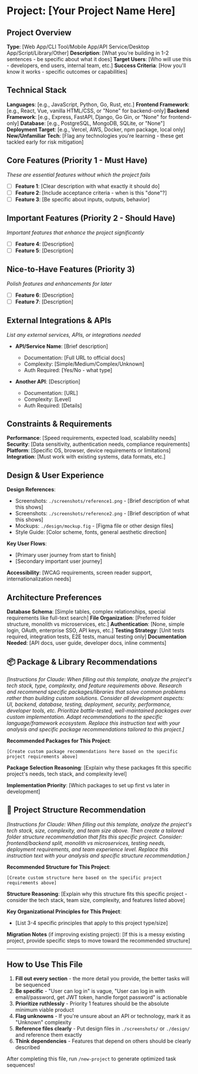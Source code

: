 # Project: [Your Project Name Here]

## Project Overview
**Type**: [Web App/CLI Tool/Mobile App/API Service/Desktop App/Script/Library/Other]
**Description**: [What you're building in 1-2 sentences - be specific about what it does]
**Target Users**: [Who will use this - developers, end users, internal team, etc.]
**Success Criteria**: [How you'll know it works - specific outcomes or capabilities]

## Technical Stack
**Languages**: [e.g., JavaScript, Python, Go, Rust, etc.]
**Frontend Framework**: [e.g., React, Vue, vanilla HTML/CSS, or "None" for backend-only]
**Backend Framework**: [e.g., Express, FastAPI, Django, Go Gin, or "None" for frontend-only]
**Database**: [e.g., PostgreSQL, MongoDB, SQLite, or "None"]
**Deployment Target**: [e.g., Vercel, AWS, Docker, npm package, local only]
**New/Unfamiliar Tech**: [Flag any technologies you're learning - these get tackled early for risk mitigation]

## Core Features (Priority 1 - Must Have)
*These are essential features without which the project fails*
- [ ] **Feature 1**: [Clear description with what exactly it should do]
- [ ] **Feature 2**: [Include acceptance criteria - when is this "done"?]
- [ ] **Feature 3**: [Be specific about inputs, outputs, behavior]

## Important Features (Priority 2 - Should Have)  
*Important features that enhance the project significantly*
- [ ] **Feature 4**: [Description]
- [ ] **Feature 5**: [Description]

## Nice-to-Have Features (Priority 3)
*Polish features and enhancements for later*
- [ ] **Feature 6**: [Description]
- [ ] **Feature 7**: [Description]

## External Integrations & APIs
*List any external services, APIs, or integrations needed*
- **API/Service Name**: [Brief description] 
  - Documentation: [Full URL to official docs]
  - Complexity: [Simple/Medium/Complex/Unknown]
  - Auth Required: [Yes/No - what type]

- **Another API**: [Description]
  - Documentation: [URL]
  - Complexity: [Level]
  - Auth Required: [Details]

## Constraints & Requirements
**Performance**: [Speed requirements, expected load, scalability needs]
**Security**: [Data sensitivity, authentication needs, compliance requirements]
**Platform**: [Specific OS, browser, device requirements or limitations]
**Integration**: [Must work with existing systems, data formats, etc.]

## Design & User Experience
**Design References**: 
- Screenshots: `./screenshots/reference1.png` - [Brief description of what this shows]
- Screenshots: `./screenshots/reference2.png` - [Brief description of what this shows]
- Mockups: `./design/mockup.fig` - [Figma file or other design files]
- Style Guide: [Color scheme, fonts, general aesthetic direction]

**Key User Flows**: 
- [Primary user journey from start to finish]
- [Secondary important user journey]

**Accessibility**: [WCAG requirements, screen reader support, internationalization needs]

## Architecture Preferences
**Database Schema**: [Simple tables, complex relationships, special requirements like full-text search]
**File Organization**: [Preferred folder structure, monolith vs microservices, etc.]
**Authentication**: [None, simple login, OAuth, enterprise SSO, API keys, etc.]
**Testing Strategy**: [Unit tests required, integration tests, E2E tests, manual testing only]
**Documentation Needed**: [API docs, user guide, developer docs, inline comments]

## 📦 Package & Library Recommendations
*[Instructions for Claude: When filling out this template, analyze the project's tech stack, type, complexity, and feature requirements above. Research and recommend specific packages/libraries that solve common problems rather than building custom solutions. Consider all development aspects: UI, backend, database, testing, deployment, security, performance, developer tools, etc. Prioritize battle-tested, well-maintained packages over custom implementation. Adapt recommendations to the specific language/framework ecosystem. Replace this instruction text with your analysis and specific package recommendations tailored to this project.]*

**Recommended Packages for This Project**:
```
[Create custom package recommendations here based on the specific project requirements above]
```

**Package Selection Reasoning**: [Explain why these packages fit this specific project's needs, tech stack, and complexity level]

**Implementation Priority**: [Which packages to set up first vs later in development]

## 📁 Project Structure Recommendation
*[Instructions for Claude: When filling out this template, analyze the project's tech stack, size, complexity, and team size above. Then create a tailored folder structure recommendation that fits this specific project. Consider: frontend/backend split, monolith vs microservices, testing needs, deployment requirements, and team experience level. Replace this instruction text with your analysis and specific structure recommendation.]*

**Recommended Structure for This Project**:
```
[Create custom structure here based on the specific project requirements above]
```

**Structure Reasoning**: [Explain why this structure fits this specific project - consider the tech stack, team size, complexity, and features listed above]

**Key Organizational Principles for This Project**: 
- [List 3-4 specific principles that apply to this project type/size]

**Migration Notes** (if improving existing project): [If this is a messy existing project, provide specific steps to move toward the recommended structure]

---

## How to Use This File

1. **Fill out every section** - the more detail you provide, the better tasks will be sequenced
2. **Be specific** - "User can log in" is vague, "User can log in with email/password, get JWT token, handle forgot password" is actionable  
3. **Prioritize ruthlessly** - Priority 1 features should be the absolute minimum viable product
4. **Flag unknowns** - If you're unsure about an API or technology, mark it as "Unknown" complexity
5. **Reference files clearly** - Put design files in `./screenshots/` or `./design/` and reference them exactly
6. **Think dependencies** - Features that depend on others should be clearly described

After completing this file, run `/new-project` to generate optimized task sequences!